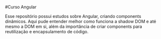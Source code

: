 #Curso Angular

Esse repositório possui estudos sobre Angular, criando components dinâmicos. Aqui pude entender melhor como funciona a shadow DOM e até mesmo a DOM em si, além da importância de criar components para reutilização e encapsulamento de código.